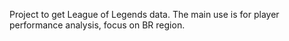 Project to get League of Legends data. The main use is for player performance analysis, focus on BR region.

